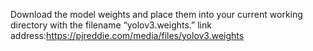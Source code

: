 Download the model weights and place them into your current working directory with the filename “yolov3.weights.”
link address:https://pjreddie.com/media/files/yolov3.weights
